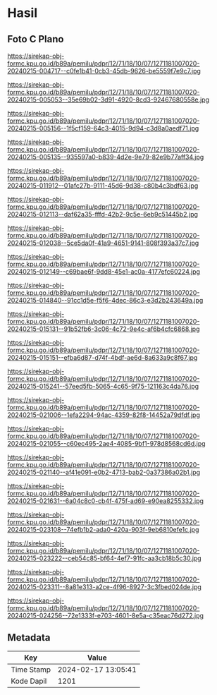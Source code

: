 # Hasil

## Foto C Plano

https://sirekap-obj-formc.kpu.go.id/b89a/pemilu/pdpr/12/71/18/10/07/1271181007020-20240215-004717--c0fe1b41-0cb3-45db-9626-be5559f7e9c7.jpg

https://sirekap-obj-formc.kpu.go.id/b89a/pemilu/pdpr/12/71/18/10/07/1271181007020-20240215-005053--35e69b02-3d91-4920-8cd3-92467680558e.jpg

https://sirekap-obj-formc.kpu.go.id/b89a/pemilu/pdpr/12/71/18/10/07/1271181007020-20240215-005156--1f5cf159-64c3-4015-9d94-c3d8a0aedf71.jpg

https://sirekap-obj-formc.kpu.go.id/b89a/pemilu/pdpr/12/71/18/10/07/1271181007020-20240215-005135--935597a0-b839-4d2e-9e79-82e9b77aff34.jpg

https://sirekap-obj-formc.kpu.go.id/b89a/pemilu/pdpr/12/71/18/10/07/1271181007020-20240215-011912--01afc27b-9111-45d6-9d38-c80b4c3bdf63.jpg

https://sirekap-obj-formc.kpu.go.id/b89a/pemilu/pdpr/12/71/18/10/07/1271181007020-20240215-012113--daf62a35-fffd-42b2-9c5e-6eb9c51445b2.jpg

https://sirekap-obj-formc.kpu.go.id/b89a/pemilu/pdpr/12/71/18/10/07/1271181007020-20240215-012038--5ce5da0f-41a9-4651-9141-808f393a37c7.jpg

https://sirekap-obj-formc.kpu.go.id/b89a/pemilu/pdpr/12/71/18/10/07/1271181007020-20240215-012149--c69bae6f-9dd8-45e1-ac0a-4177efc60224.jpg

https://sirekap-obj-formc.kpu.go.id/b89a/pemilu/pdpr/12/71/18/10/07/1271181007020-20240215-014840--91cc1d5e-f5f6-4dec-86c3-e3d2b243649a.jpg

https://sirekap-obj-formc.kpu.go.id/b89a/pemilu/pdpr/12/71/18/10/07/1271181007020-20240215-015131--91b52fb6-3c06-4c72-9e4c-af6b4cfc6868.jpg

https://sirekap-obj-formc.kpu.go.id/b89a/pemilu/pdpr/12/71/18/10/07/1271181007020-20240215-015151--efba6d87-d74f-4bdf-ae6d-8a633a9c8f67.jpg

https://sirekap-obj-formc.kpu.go.id/b89a/pemilu/pdpr/12/71/18/10/07/1271181007020-20240215-015241--57eed5fb-5065-4c65-9f75-121163c4da76.jpg

https://sirekap-obj-formc.kpu.go.id/b89a/pemilu/pdpr/12/71/18/10/07/1271181007020-20240215-021006--1efa2294-94ac-4359-82f8-14452a79dfdf.jpg

https://sirekap-obj-formc.kpu.go.id/b89a/pemilu/pdpr/12/71/18/10/07/1271181007020-20240215-021055--c60ec495-2ae4-4085-9bf1-978d8568cd6d.jpg

https://sirekap-obj-formc.kpu.go.id/b89a/pemilu/pdpr/12/71/18/10/07/1271181007020-20240215-021140--af41e091-e0b2-4713-bab2-0a37386a02b1.jpg

https://sirekap-obj-formc.kpu.go.id/b89a/pemilu/pdpr/12/71/18/10/07/1271181007020-20240215-021631--6a04c8c0-cb4f-475f-ad69-e90ea8255332.jpg

https://sirekap-obj-formc.kpu.go.id/b89a/pemilu/pdpr/12/71/18/10/07/1271181007020-20240215-023108--74efb1b2-ada0-420a-903f-9eb6810efe1c.jpg

https://sirekap-obj-formc.kpu.go.id/b89a/pemilu/pdpr/12/71/18/10/07/1271181007020-20240215-023222--ceb54c85-bf64-4ef7-91fc-aa3cb18b5c30.jpg

https://sirekap-obj-formc.kpu.go.id/b89a/pemilu/pdpr/12/71/18/10/07/1271181007020-20240215-023311--8a81e313-a2ce-4f96-8927-3c3fbed024de.jpg

https://sirekap-obj-formc.kpu.go.id/b89a/pemilu/pdpr/12/71/18/10/07/1271181007020-20240215-024256--72e1333f-e703-4601-8e5a-c35eac76d272.jpg


## Metadata

| Key        | Value               |
| ---------- | ------------------- |
| Time Stamp | 2024-02-17 13:05:41 |
| Kode Dapil | 1201                |



